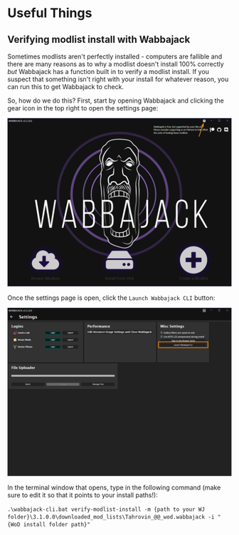 # Useful Things

## Verifying modlist install with Wabbajack
Sometimes modlists aren't perfectly installed - computers are fallible and there are many reasons as to why a modlist doesn't install 100% correctly *but* Wabbajack has a function built in to verify a modlist install. If you suspect that something isn't right with your install for whatever reason, you can run this to get Wabbajack to check.

So, how do we do this? First, start by opening Wabbajack and clicking the gear icon in the top right to open the settings page:

![](img/WJWindow.png)

Once the settings page is open, click the `Launch Wabbajack CLI` button:

![](img/WJCLI.png)

In the terminal window that opens, type in the following command (make sure to edit it so that it points to your install paths!):

`.\wabbajack-cli.bat verify-modlist-install -m {path to your WJ folder}\3.1.0.0\downloaded_mod_lists\Tahrovin_@@_wod.wabbajack -i "{WoD install folder path}"`